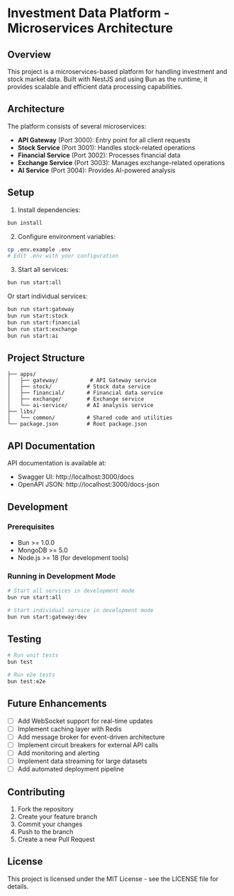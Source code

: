 # Investment Data Platform - Microservices Architecture

## Overview

This project is a microservices-based platform for handling investment and stock market data. Built with NestJS and using Bun as the runtime, it provides scalable and efficient data processing capabilities.

## Architecture

The platform consists of several microservices:

- **API Gateway** (Port 3000): Entry point for all client requests
- **Stock Service** (Port 3001): Handles stock-related operations
- **Financial Service** (Port 3002): Processes financial data
- **Exchange Service** (Port 3003): Manages exchange-related operations
- **AI Service** (Port 3004): Provides AI-powered analysis

## Setup

1. Install dependencies:
```bash
bun install
```

2. Configure environment variables:
```bash
cp .env.example .env
# Edit .env with your configuration
```

3. Start all services:
```bash
bun run start:all
```

Or start individual services:
```bash
bun run start:gateway
bun run start:stock
bun run start:financial
bun run start:exchange
bun run start:ai
```

## Project Structure

```
├── apps/
│   ├── gateway/          # API Gateway service
│   ├── stock/           # Stock data service
│   ├── financial/       # Financial data service
│   ├── exchange/        # Exchange service
│   └── ai-service/      # AI analysis service
├── libs/
│   └── common/          # Shared code and utilities
└── package.json         # Root package.json
```

## API Documentation

API documentation is available at:
- Swagger UI: http://localhost:3000/docs
- OpenAPI JSON: http://localhost:3000/docs-json

## Development

### Prerequisites
- Bun >= 1.0.0
- MongoDB >= 5.0
- Node.js >= 18 (for development tools)

### Running in Development Mode
```bash
# Start all services in development mode
bun run start:all

# Start individual service in development mode
bun run start:gateway:dev
```

## Testing
```bash
# Run unit tests
bun test

# Run e2e tests
bun test:e2e
```

## Future Enhancements

- [ ] Add WebSocket support for real-time updates
- [ ] Implement caching layer with Redis
- [ ] Add message broker for event-driven architecture
- [ ] Implement circuit breakers for external API calls
- [ ] Add monitoring and alerting
- [ ] Implement data streaming for large datasets
- [ ] Add automated deployment pipeline

## Contributing

1. Fork the repository
2. Create your feature branch
3. Commit your changes
4. Push to the branch
5. Create a new Pull Request

## License

This project is licensed under the MIT License - see the LICENSE file for details.
